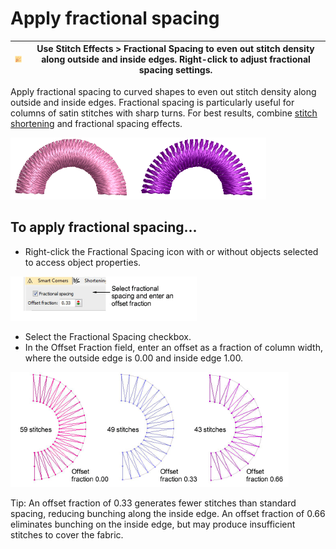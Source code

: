 # Apply fractional spacing

| ![FractionalSpacing.png](assets/FractionalSpacing.png) | Use Stitch Effects > Fractional Spacing to even out stitch density along outside and inside edges. Right-click to adjust fractional spacing settings. |
| ------------------------------------------------------ | ----------------------------------------------------------------------------------------------------------------------------------------------------- |

Apply fractional spacing to curved shapes to even out stitch density along outside and inside edges. Fractional spacing is particularly useful for columns of satin stitches with sharp turns. For best results, combine [stitch shortening](../../glossary/glossary) and fractional spacing effects.

![quality00088.png](assets/quality00088.png)

## To apply fractional spacing...

- Right-click the Fractional Spacing icon with or without objects selected to access object properties.

![quality00089.png](assets/quality00089.png)

- Select the Fractional Spacing checkbox.
- In the Offset Fraction field, enter an offset as a fraction of column width, where the outside edge is 0.00 and inside edge 1.00.

![quality00092.png](assets/quality00092.png)

Tip: An offset fraction of 0.33 generates fewer stitches than standard spacing, reducing bunching along the inside edge. An offset fraction of 0.66 eliminates bunching on the inside edge, but may produce insufficient stitches to cover the fabric.
